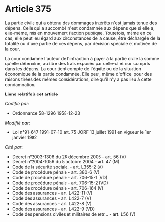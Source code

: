 # Article 375

La partie civile qui a obtenu des dommages intérêts n'est jamais tenue des dépens. Celle qui a succombé n'est condamnée aux
dépens que si elle a, elle-même, mis en mouvement l'action publique. Toutefois, même en ce cas, elle peut, eu égard aux
circonstances de la cause, être déchargée de la totalité ou d'une partie de ces dépens, par décision spéciale et motivée de
la cour.

La cour condamne l'auteur de l'infraction à payer à la partie civile la somme qu'elle détermine, au titre des frais exposés
par celle-ci et non compris dans les dépens. La cour tient compte de l'équité ou de la situation économique de la partie
condamnée. Elle peut, même d'office, pour des raisons tirées des mêmes considérations, dire qu'il n'y a pas lieu à cette
condamnation.

**Liens relatifs à cet article**

_Codifié par_:

  - Ordonnance 58-1296 1958-12-23

_Modifié par_:

  - Loi n°91-647 1991-07-10 art. 75 JORF 13 juillet 1991 en vigueur le 1er janvier 1992

_Cité par_:

  - Décret n°2003-1306 du 26 décembre 2003 - art. 56 (V)
  - Décret n°2004-1056 du 5 octobre 2004 - art. 47 (M)
  - Code de la sécurité sociale. - art. L355-2 (V)
  - Code de procédure pénale - art. 380-6 (V)
  - Code de procédure pénale - art. 706-15-1 (VD)
  - Code de procédure pénale - art. 706-15-2 (VD)
  - Code de procédure pénale - art. 706-164 (V)
  - Code des assurances - art. L422-11 (V)
  - Code des assurances - art. L422-7 (V)
  - Code des assurances - art. L422-8 (V)
  - Code des assurances - art. L422-9 (VD)
  - Code des pensions civiles et militaires de retr... - art. L56 (V)
